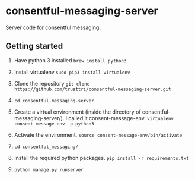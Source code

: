# consentful-messaging-server
Server code for consentful messaging.

## Getting started
1) Have python 3 installed
`brew install python3`

2) Install virtualenv
`sudo pip3 install virtualenv`

3) Clone the repository
`git clone https://github.com/trusttri/consentful-messaging-server.git`

4) `cd consentful-messaging-server`

5) Create a virtual environment (inside the directory of consentful-messaging-server/). I called it consent-message-env.
`virtualenv consent-message-env -p python3`

6) Activate the environment. 
`source consent-message-env/bin/activate`

7) `cd consentful_messaging/`

8) Install the required python packages. `pip install -r requirements.txt`

9) `python manage.py runserver`
